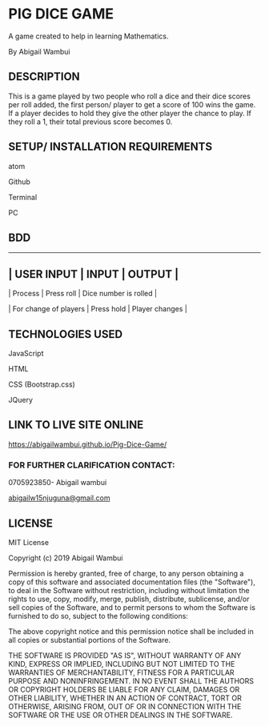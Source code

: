 
# PIG DICE GAME
A game created to help in learning Mathematics.

By Abigail Wambui


## DESCRIPTION
This is a game played by two people who roll a dice and their dice scores per roll added, the first person/ player to get a score of 100 wins the game. If a player decides to hold they give the other player the chance to play. If they roll a 1, their total previous score becomes 0.


## SETUP/ INSTALLATION REQUIREMENTS
atom

Github

Terminal

PC


## BDD
-----------------------------------------------------------------
| USER INPUT            | INPUT         | OUTPUT                |
-----------------------------------------------------------------

| Process               | Press roll    | Dice number is rolled |

| For change of players | Press hold    | Player changes        |

## TECHNOLOGIES USED
JavaScript

HTML

CSS (Bootstrap.css)

JQuery

## LINK TO LIVE SITE ONLINE
https://abigailwambui.github.io/Pig-Dice-Game/


### FOR FURTHER CLARIFICATION CONTACT:

0705923850- Abigail wambui

abigailw15njuguna@gmail.com


## LICENSE
MIT License


Copyright (c) 2019 Abigail Wambui

Permission is hereby granted, free of charge, to any person obtaining a copy
of this software and associated documentation files (the "Software"), to deal
in the Software without restriction, including without limitation the rights
to use, copy, modify, merge, publish, distribute, sublicense, and/or sell
copies of the Software, and to permit persons to whom the Software is
furnished to do so, subject to the following conditions:

The above copyright notice and this permission notice shall be included in all
copies or substantial portions of the Software.

THE SOFTWARE IS PROVIDED "AS IS", WITHOUT WARRANTY OF ANY KIND, EXPRESS OR
IMPLIED, INCLUDING BUT NOT LIMITED TO THE WARRANTIES OF MERCHANTABILITY,
FITNESS FOR A PARTICULAR PURPOSE AND NONINFRINGEMENT. IN NO EVENT SHALL THE
AUTHORS OR COPYRIGHT HOLDERS BE LIABLE FOR ANY CLAIM, DAMAGES OR OTHER
LIABILITY, WHETHER IN AN ACTION OF CONTRACT, TORT OR OTHERWISE, ARISING FROM,
OUT OF OR IN CONNECTION WITH THE SOFTWARE OR THE USE OR OTHER DEALINGS IN THE
SOFTWARE.
